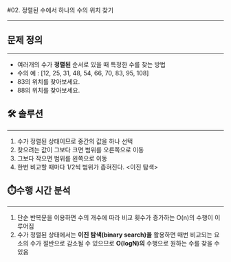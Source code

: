 #02. 정렬된 수에서 하나의 수의 위치 찾기

---

## 문제 정의

---
* 여러개의 수가 __정렬된__ 순서로 있을 때 특정한 수를 찾는 방법
* 수의 예 : [12, 25, 31, 48, 54, 66, 70, 83, 95, 108]
* 83의 위치를 찾아보세요.
* 88의 위치를 찾아보세요.


## 🛠 솔루션

---
1) 수가 정렬된 상태이므로 중간의 값을 하나 선택
2) 찾으려는 값이 그보다 크면 범위를 오른쪽으로 이동
3) 그보다 작으면 범위를 왼쪽으로 이동
4) 한번 비교할 때마다 1/2씩 범위가 좁혀진다. <이진 탐색>

## ⏱️수행 시간 분석

---

1) 단순 반복문을 이용하면 수의 개수에 따라 비교 횟수가 증가하는 O(n)의 수행이 이루어짐<br>
2) 수가 정렬된 상태에서는 __이진 탐색(binary search)을__ 활용하면 매번 비교되는 요소의 수가 절반으로 감소될 수 있으므로 __O(logN)의__ 수행으로 원하는 수를 찾을 수 있음